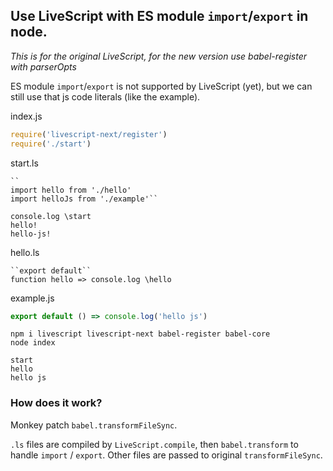 ## Use LiveScript with ES module `import`/`export` in node.

*This is for the original LiveScript, for the new version use babel-register with parserOpts*

ES module `import`/`export` is not supported by LiveScript (yet), but we can still use that js code literals (like the example).

index.js
```js
require('livescript-next/register')
require('./start')
```

start.ls
```ls
``
import hello from './hello'
import helloJs from './example'``

console.log \start
hello!
hello-js!
```

hello.ls
```ls
``export default``
function hello => console.log \hello
```

example.js
```js
export default () => console.log('hello js')
```

```
npm i livescript livescript-next babel-register babel-core
node index
```

```
start
hello
hello js
```

### How does it work?

Monkey patch `babel.transformFileSync`.

`.ls` files are compiled by `LiveScript.compile`, then `babel.transform` to handle `import` / `export`.
Other files are passed to original `transformFileSync`.
